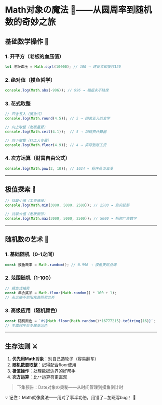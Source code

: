 # Math对象の魔法 🧙——从圆周率到随机数的奇妙之旅

## 基础数学操作 🔢

### 1. 开平方（老板的血压值）
```javascript
let 老板血压 = Math.sqrt(10000); // 100 → 建议立即拨打120
```

### 2. 绝对值（摸鱼哲学）
```javascript
console.log(Math.abs(-996)); // 996 → 福报永不缺席
```

### 3. 花式取整
```javascript
// 四舍五入（摸鱼式）
console.log(Math.round(4.5)); // 5 → 四舍五入的玄学

// 向上取整（老板最爱）
console.log(Math.ceil(4.1));  // 5 → 加班费计算器

// 向下取整（打工人专属）
console.log(Math.floor(4.9)); // 4 → 实际到账工资
```

### 4. 次方运算（财富自由公式）
```javascript
console.log(Math.pow(2, 10)); // 1024 → 程序员の浪漫
```

---

## 极值探索 🚀

```javascript
// 找最小值（工资底线）
console.log(Math.min(3000, 5000, 2500)); // 2500 → 真实起薪

// 找最大值（老板画饼）
console.log(Math.max(3000, 5000, 2500)); // 5000 → 招聘广告数字
```

---

## 随机数の艺术 🎲

### 1. 基础随机（0-1之间）
```javascript
const 摸鱼概率 = Math.random(); // 0.996 → 摸鱼天赋点满
```

### 2. 范围随机（1-100）
```javascript
// 摸鱼式抽奖
const 年会奖品 = Math.floor(Math.random() * 100 + 1); 
// 永远抽不到阳光普照奖之外
```

### 3. 高级应用（随机颜色）
```javascript
const 随机颜色 = `#${Math.floor(Math.random()*16777215).toString(16)}`;
// 生成程序员专属幸运色
```

---

## 生存法则 ⚔️

1. **优先用Math对象**：别自己造轮子（容易翻车）
2. **随机数要取整**：记得配合floor使用
3. **极值操作**：处理数据边界的好帮手
4. **次方运算**：比`**`运算符更直观

> 下集预告：Date对象の奥秘——从时间管理到摸鱼倒计时

💡 记住：Math就像魔法——用对了事半功倍，用错了...加班写bug！ 🐞 